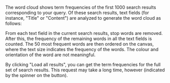 The word cloud shows term frequencies of the first 1000 search results corresponding to your query. Of these search results, text fields (for instance, "Title" or "Content") are analyzed to generate the word cloud as follows:

From each text field in the current search results, stop words are removed. After this, the frequency of the remaining words in all the text fields is counted. The 50 most frequent words are then ordered on the canvas, where the text size indicates the frequency of the words. The colour and orientation of the word are not meaningful.

By clicking "Load all results", you can get the term frequencies for the full set of search results. This request may take a long time, however (indicated by the spinner on the button).

